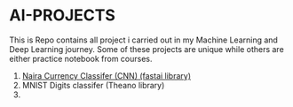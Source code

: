 # AI-PROJECTS
This is Repo contains all project i carried out in my Machine Learning and Deep Learning journey.
Some of these projects are unique while others are either practice notebook from courses.

1. [Naira Currency Classifer (CNN) (fastai library)](https://github.com/kennydukor/AI-PROJECTS/blob/master/PROJECTS/Nigerian%20Notes/Nigerian_Currencies_CNNs.ipynb/) 
2. MNIST Digits classifer (Theano library)
3. 

